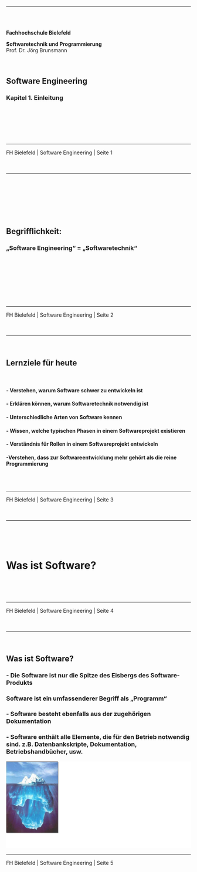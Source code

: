 ***
<br/>
<br/>

**Fachhochschule Bielefeld**  
<br/>

**Softwaretechnik und Programmierung**  
<br/>
Prof. Dr. Jörg Brunsmann
<br/>
<br/>
<br/>

## Software Engineering  

### Kapitel 1. Einleitung  
<br/>
<br/>
<br/>
<br/>
<br/>

***
FH Bielefeld | Software Engineering | Seite 1  
<br/>
<br/>
<br/>





***
<br/>
<br/>
<br/>
<br/>
<br/>
<br/>

## Begrifflichkeit:  

### „Software Engineering“ = „Softwaretechnik“  
<br/>
<br/>
<br/>
<br/>
<br/>
<br/>
<br/>

***
FH Bielefeld | Software Engineering | Seite 2
<br/>
<br/>
<br/>





***
<br/>

## **Lernziele für heute**  
<br/>

#### - Verstehen, warum Software schwer zu entwickeln ist  
#### - Erklären können, warum Softwaretechnik notwendig ist  
#### - Unterschiedliche Arten von Software kennen  
#### - Wissen, welche typischen Phasen in einem Softwareprojekt existieren  
#### - Verständnis für Rollen in einem Softwareprojekt entwickeln  
#### -Verstehen, dass zur Softwareentwicklung mehr gehört als die reine Programmierung
<br/>
<br/>

***
FH Bielefeld | Software Engineering | Seite 3
<br/>
<br/>
<br/>





***
<br/>
<br/>
<br/>

# Was ist Software?
<br/>
<br/>
<br/>

***
FH Bielefeld | Software Engineering | Seite 4
<br/>
<br/>
<br/>





***
<br/>

## Was ist Software?

### - Die Software ist nur die Spitze des Eisbergs des Software-Produkts

### Software ist ein umfassenderer Begriff als „Programm“

### - Software besteht ebenfalls aus der zugehörigen Dokumentation
### - Software enthält alle Elemente, die für den Betrieb notwendig sind. z.B. Datenbankskripte, Dokumentation, Betriebshandbücher, usw.

![eisberg](https://github.com/ToWiNi/01_Einleitung/blob/master/bild_eisberg.png)

***
FH Bielefeld | Software Engineering | Seite 5
<br/>
<br/>
<br/>
